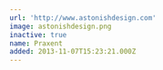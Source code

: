 ```yaml
---
url: 'http://www.astonishdesign.com'
image: astonishdesign.png
inactive: true
name: Praxent
added: 2013-11-07T15:23:21.000Z
---
```

